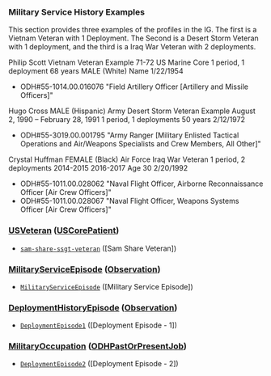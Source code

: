 ### Military Service History Examples
This section provides three examples of the profiles in the IG.  The first is a Vietnam Veteran with 1 Deployment.  The Second is a Desert Storm Veteran with 1 deployment, and the third is a Iraq War Veteran with 2 deployments.

Philip Scott
Vietnam Veteran Example 71-72
US Marine Core
1 period, 1 deployment
68 years
MALE (White)
Name
 1/22/1954
*  ODH#55-1014.00.016076    "Field Artillery Officer [Artillery and Missile Officers]"

Hugo Cross
MALE (Hispanic)
Army
Desert Storm Veteran Example
August 2, 1990 – February 28, 1991
1 period, 1 deployments
50 years
2/12/1972
*  ODH#55-3019.00.001795    "Army Ranger [Military Enlisted Tactical Operations and Air/Weapons Specialists and Crew Members, All Other]"


Crystal Huffman
FEMALE (Black)
Air Force
Iraq War Veteran 
1 period, 2 deployments
2014-2015
2016-2017
Age 30
2/20/1992
*  ODH#55-1011.00.028062    "Naval Flight Officer, Airborne Reconnaissance Officer [Air Crew Officers]"
*  ODH#55-1011.00.028067    "Naval Flight Officer, Weapons Systems Officer [Air Crew Officers]"
 






### [USVeteran](StructureDefinition-usveteran-definitions.html) ([USCorePatient](http://hl7.org/fhir/R4/patient.html))
* [`sam-share-ssgt-veteran`](Patient-sam-share-ssgt-veteran.html) ([Sam Share Veteran])

### [MilitaryServiceEpisode](StructureDefinition-mcode-cancer-disease-status.html) ([Observation](http://hl7.org/fhir/R4/observation.html))
* [`MilitaryServiceEpisode`](Observation-MilitaryServiceEpisode1.html) ([Military Service Episode])

### [DeploymentHistoryEpisode](StructureDefinition-mcode-cancer-disease-status.html) ([Observation](http://hl7.org/fhir/R4/observation.html))
* [`DeploymentEpisode1`](Observation-DeploymentEpisode1.html) ([Deployment Episode - 1])

### [MilitaryOccupation](StructureDefinition-mcode-cancer-disease-status.html) ([ODHPastOrPresentJob](http://hl7.org/fhir/R4/observation.html))
* [`DeploymentEpisode2`](Observation-DeploymentEpisode2.html) ([Deployment Episode - 2])
